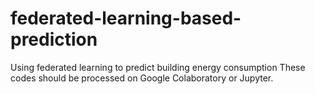 # federated-learning-based-prediction
Using federated learning to predict building energy consumption
These codes should be processed on Google Colaboratory or Jupyter.
